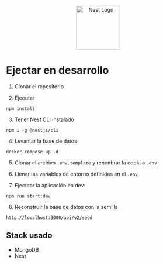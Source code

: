 <p align="center">
  <a href="http://nestjs.com/" target="blank"><img src="https://nestjs.com/img/logo-small.svg" width="120" alt="Nest Logo" /></a>
</p>

# Ejectar en desarrollo

1. Clonar el repositorio

2. Ejecutar
````
npm install
````

3. Tener Nest CLI instalado
````
npm i -g @nestjs/cli
````

4. Levantar la base de datos
````
docker-compose up -d
````

5. Clonar el archivo ```.env.template``` y renonbrar la copia a ```.env```

6. Llenar las variables de entorno definidas en el ```.env```

7. Ejecutar la aplicación en dev:
```
npm run start:dev
```

8. Reconstruir la base de datos con la semilla
```
http://localhost:3000/api/v2/seed
```
## Stack usado
* MongoDB
* Nest